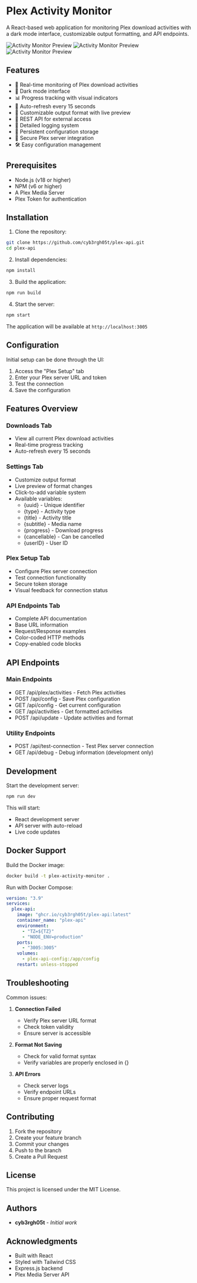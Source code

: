# Plex Activity Monitor

A React-based web application for monitoring Plex download activities with a dark mode interface, customizable output formatting, and API endpoints.

![Activity Monitor Preview](preview.png)
![Activity Monitor Preview](preview1.png)
![Activity Monitor Preview](preview2.png)

## Features

- 🎯 Real-time monitoring of Plex download activities
- 🌙 Dark mode interface
- 📊 Progress tracking with visual indicators
- 🔄 Auto-refresh every 15 seconds
- 🎨 Customizable output format with live preview
- 🚀 REST API for external access
- 📝 Detailed logging system
- 💾 Persistent configuration storage
- 🔐 Secure Plex server integration
- 🛠️ Easy configuration management

## Prerequisites

- Node.js (v18 or higher)
- NPM (v6 or higher)
- A Plex Media Server
- Plex Token for authentication

## Installation

1. Clone the repository:

```bash
git clone https://github.com/cyb3rgh05t/plex-api.git
cd plex-api
```

2. Install dependencies:

```bash
npm install
```

3. Build the application:

```bash
npm run build
```

4. Start the server:

```bash
npm start
```

The application will be available at `http://localhost:3005`

## Configuration

Initial setup can be done through the UI:

1. Access the "Plex Setup" tab
2. Enter your Plex server URL and token
3. Test the connection
4. Save the configuration

## Features Overview

### Downloads Tab

- View all current Plex download activities
- Real-time progress tracking
- Auto-refresh every 15 seconds

### Settings Tab

- Customize output format
- Live preview of format changes
- Click-to-add variable system
- Available variables:
  - {uuid} - Unique identifier
  - {type} - Activity type
  - {title} - Activity title
  - {subtitle} - Media name
  - {progress} - Download progress
  - {cancellable} - Can be cancelled
  - {userID} - User ID

### Plex Setup Tab

- Configure Plex server connection
- Test connection functionality
- Secure token storage
- Visual feedback for connection status

### API Endpoints Tab

- Complete API documentation
- Base URL information
- Request/Response examples
- Color-coded HTTP methods
- Copy-enabled code blocks

## API Endpoints

### Main Endpoints

- GET /api/plex/activities - Fetch Plex activities
- POST /api/config - Save Plex configuration
- GET /api/config - Get current configuration
- GET /api/activities - Get formatted activities
- POST /api/update - Update activities and format

### Utility Endpoints

- POST /api/test-connection - Test Plex server connection
- GET /api/debug - Debug information (development only)

## Development

Start the development server:

```bash
npm run dev
```

This will start:

- React development server
- API server with auto-reload
- Live code updates

## Docker Support

Build the Docker image:

```bash
docker build -t plex-activity-monitor .
```

Run with Docker Compose:

```yaml
version: "3.9"
services:
  plex-api:
    image: "ghcr.io/cyb3rgh05t/plex-api:latest"
    container_name: "plex-api"
    environment:
      - "TZ=${TZ}"
      - "NODE_ENV=production"
    ports:
      - "3005:3005"
    volumes:
      - plex-api-config:/app/config
    restart: unless-stopped
```

## Troubleshooting

Common issues:

1. **Connection Failed**

   - Verify Plex server URL format
   - Check token validity
   - Ensure server is accessible

2. **Format Not Saving**

   - Check for valid format syntax
   - Verify variables are properly enclosed in {}

3. **API Errors**
   - Check server logs
   - Verify endpoint URLs
   - Ensure proper request format

## Contributing

1. Fork the repository
2. Create your feature branch
3. Commit your changes
4. Push to the branch
5. Create a Pull Request

## License

This project is licensed under the MIT License.

## Authors

- **cyb3rgh05t** - _Initial work_

## Acknowledgments

- Built with React
- Styled with Tailwind CSS
- Express.js backend
- Plex Media Server API
